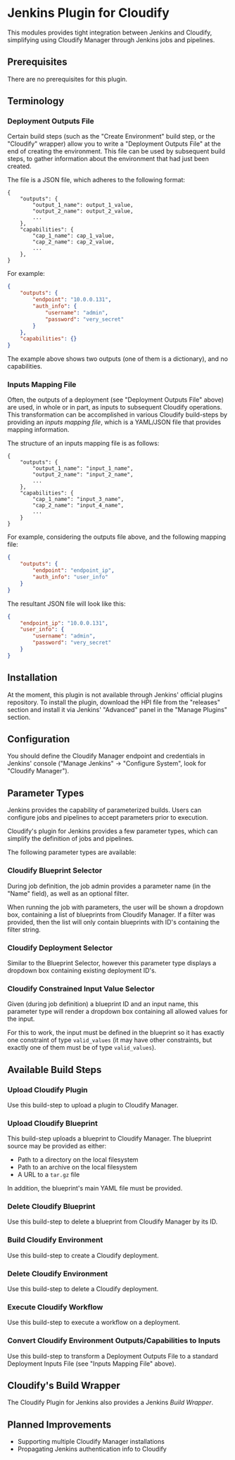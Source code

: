 # Jenkins Plugin for Cloudify

This modules provides tight integration between Jenkins and Cloudify, simplifying using
Cloudify Manager through Jenkins jobs and pipelines.

## Prerequisites

There are no prerequisites for this plugin.

## Terminology

### Deployment Outputs File

Certain build steps (such as the "Create Environment" build step, or the "Cloudify" wrapper) allow
you to write a "Deployment Outputs File" at the end of creating the environment. This file can be
used by subsequent build steps, to gather information about the environment that had just been
created.

The file is a JSON file, which adheres to the following format:

```
{
    "outputs": {
        "output_1_name": output_1_value,
        "output_2_name": output_2_value,
        ...
    },
    "capabilities": {
        "cap_1_name": cap_1_value,
        "cap_2_name": cap_2_value,
        ...
    },
}
```

For example:

```json
{
    "outputs": {
        "endpoint": "10.0.0.131",
        "auth_info": {
            "username": "admin",
            "password": "very_secret"
        }
    },
    "capabilities": {}
}
```

The example above shows two outputs (one of them is a dictionary), and no capabilities.

### Inputs Mapping File

Often, the outputs of a deployment (see "Deployment Outputs File" above) are used, in whole or in part, as inputs
to subsequent Cloudify operations. This transformation can be accomplished in various Cloudify build-steps
by providing an *inputs mapping file*, which is a YAML/JSON file that provides mapping information.

The structure of an inputs mapping file is as follows:

```
{
    "outputs": {
        "output_1_name": "input_1_name",
        "output_2_name": "input_2_name",
        ...
    },
    "capabilities": {
        "cap_1_name": "input_3_name",
        "cap_2_name": "input_4_name",
        ...
    }
}
```

For example, considering the outputs file above, and the following mapping file:

```json
{
    "outputs": {
        "endpoint": "endpoint_ip",
        "auth_info": "user_info"
    }
}
```

The resultant JSON file will look like this:

```json
{
    "endpoint_ip": "10.0.0.131",
    "user_info": {
        "username": "admin",
        "password": "very_secret"
    }
}
```

## Installation

At the moment, this plugin is not available through Jenkins' official plugins repository.
To install the plugin, download the HPI file from the "releases" section and install it
via Jenkins' "Advanced" panel in the "Manage Plugins" section.

## Configuration

You should define the Cloudify Manager endpoint and credentials in Jenkins' console ("Manage Jenkins" ->
"Configure System", look for "Cloudify Manager").

## Parameter Types

Jenkins provides the capability of parameterized builds. Users can configure jobs and pipelines to
accept parameters prior to execution.

Cloudify's plugin for Jenkins provides a few parameter types, which can simplify the definition of
jobs and pipelines.

The following parameter types are available:

### Cloudify Blueprint Selector

During job definition, the job admin provides a parameter name (in the "Name" field),
as well as an optional filter.

When running the job with parameters, the user will be shown a dropdown box, containing a list of
blueprints from Cloudify Manager. If a filter was provided, then the list will only contain
blueprints with ID's containing the filter string.

### Cloudify Deployment Selector

Similar to the Blueprint Selector, however this parameter type displays a dropdown box containing
existing deployment ID's.

### Cloudify Constrained Input Value Selector

Given (during job definition) a blueprint ID and an input name, this parameter type
will render a dropdown box containing all allowed values for the input.

For this to work, the input must be defined in the blueprint so it has exactly
one constraint of type `valid_values` (it may have other constraints, but exactly one of them
must be of type `valid_values`).

## Available Build Steps

### Upload Cloudify Plugin

Use this build-step to upload a plugin to Cloudify Manager.

### Upload Cloudify Blueprint

This build-step uploads a blueprint to Cloudify Manager. The blueprint source may be provided as either:

* Path to a directory on the local filesystem
* Path to an archive on the local filesystem
* A URL to a `tar.gz` file

In addition, the blueprint's main YAML file must be provided.

### Delete Cloudify Blueprint

Use this build-step to delete a blueprint from Cloudify Manager by its ID.

### Build Cloudify Environment

Use this build-step to create a Cloudify deployment.

### Delete Cloudify Environment

Use this build-step to delete a Cloudify deployment.

### Execute Cloudify Workflow

Use this build-step to execute a workflow on a deployment.

### Convert Cloudify Environment Outputs/Capabilities to Inputs

Use this build-step to transform a Deployment Outputs File to a standard Deployment Inputs File
(see "Inputs Mapping File" above).

## Cloudify's Build Wrapper

The Cloudify Plugin for Jenkins also provides a Jenkins *Build Wrapper*.

## Planned Improvements

* Supporting multiple Cloudify Manager installations
* Propagating Jenkins authentication info to Cloudify